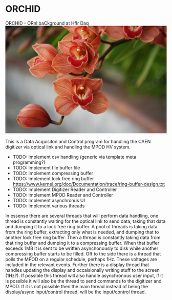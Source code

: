# ORCHID
ORCHID - ORnl baCkground at HfIr Daq
![orchid](https://github.com/jmatta1/ORCHID/raw/master/doc/resources/orchid.jpg)

This is a Data Acquisiton and Control program for handling the CAEN digitizer via optical link and handling the MPOD HV system.

 - TODO: Implement csv handling (generic via template meta programming?)
 - TODO: Implement file buffer file
 - TODO: Implement compressing buffer
 - TODO: Implement lock free ring buffer https://www.kernel.org/doc/Documentation/trace/ring-buffer-design.txt
 - TODO: Implement Digitizer Reader and Controller
 - TODO: Implement MPOD Reader and Controller
 - TODO: Implement asynchronus UI
 - TODO: Implement various threads

In essense there are several threads that will perform data handling, one thread is constantly waiting for the optical link to send data, taking that data and dumping it to a lock free ring buffer. A pool of threads is taking data from the ring buffer, extracting only what is needed, and dumping that to another lock free ring buffer. Then a thread is constantly taking data from that ring buffer and dumping it to a compressing buffer. When that buffer exceeds 1MB it is sent to be written asynchonously to disk while another compressing buffer starts to be filled. Off to the side there is a thread that polls the MPOD on a regular schedule, perhaps 1Hz. These voltages are included in the relevant events. Further there is a display thread that handles updating the display and occaisionally writing stuff to the screen (1Hz?). If possible this thread will also handle asynchronous user input, if it is possible it will also be the thread to send commands to the digitizer and MPOD. If it is not possible then the main thread instead of being the display/async input/control thread, will be the input/control thread.

